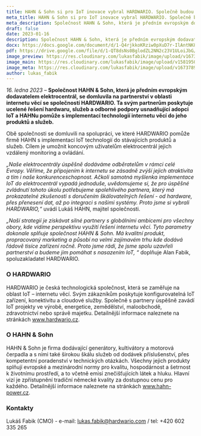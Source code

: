 ```yaml
---
title: HAHN & Sohn si pro IoT inovace vybral HARDWARIO. Společně budou modernizovat elektrocentrály jejich připojením k internetu
meta_title: HAHN & Sohn si pro IoT inovace vybral HARDWARIO. Společně budou modernizovat elektrocentrály jejich připojením k internetu
meta_description: Společnost HAHN & Sohn, která je předním evropským dodavatelem elektrocentrál, se domluvila na partnerství v oblasti internetu věcí se společností HARDWARIO. Ta svým partnerům poskytuje ucelené řešení hardwaru, služeb a odborné podpory usnadňující adopci IoT a HAHNu pomůže s implementací technologií internetu věcí do jeho produktů a služeb. 
draft: false
date: 2023-01-16
description: Společnost HAHN & Sohn, která je předním evropským dodavatelem elektrocentrál, se domluvila na partnerství v oblasti internetu věcí se společností HARDWARIO. Ta svým partnerům poskytuje ucelené řešení hardwaru, služeb a odborné podpory usnadňující adopci IoT a HAHNu pomůže s implementací technologií internetu věcí do jeho produktů a služeb.
docx: https://docs.google.com/document/d/1-Q4rjkkoKRziw0pXuD7r-IlAntNK8YtO/edit?usp=sharing&ouid=100979526148034723712&rtpof=true&sd=true
pdf: https://drive.google.com/file/d/1-QT8dsNs0BglodZL2NN2c23V1ULoiJbG/view?usp=sharing
image_preview: https://res.cloudinary.com/lukasfabik/image/upload/v1673790292/press/2023-01-16-hahn-partnership-preview.png
image_main: https://res.cloudinary.com/lukasfabik/image/upload/v1581950249/blog/wide_placeholder.jpg
image_meta: https://res.cloudinary.com/lukasfabik/image/upload/v1673789713/press/2023-01-16-hahn-partnership.png
author: lukas_fabik
---
```


*16. ledna 2023* – **Společnost HAHN & Sohn, která je předním evropským dodavatelem elektrocentrál, se domluvila na partnerství v oblasti internetu věcí se společností HARDWARIO. Ta svým partnerům poskytuje ucelené řešení hardwaru, služeb a odborné podpory usnadňující adopci IoT a HAHNu pomůže s implementací technologií internetu věcí do jeho produktů a služeb.**

Obě společnosti se domluvili na spolupráci, ve které HARDWARIO pomůže firmě HAHN s implementací IoT technologií do stávajících produktů a služeb. Cílem je umožnit koncovým uživatelům elektrocentrál jejich vzdálený monitoring a ovládání. 

*„Naše elektrocentrály úspěšně dodáváme odběratelům v rámci celé Evropy. Věříme, že připojením k internetu se zásadně zvýší jejich atraktivita a tím i naše konkurenceschopnost. Ačkoli samotná myšlenka implementace IoT do elektrocentrál vypadá jednoduše, uvědomujeme si, že pro úspěšné zvládnutí tohoto úkolu potřebujeme spolehlivého partnera, který má prokazatelné zkušenosti s doručením škálovatelných řešení - od hardware, přes přenesení dat, až po integraci s našimi systémy. Proto jsme si vybrali HARDWARIO,“* uvádí Lukáš HAHN, majitel společnosti.

*„Naší strategií je získávat silné partnery s globálními ambicemi pro všechny obory, kde vidíme perspektivu využití řešení internetu věcí. Tyto parametry dokonale splňuje společnost HAHN & Sohn. Má kvalitní produkt, propracovaný marketing a působí na velmi zajímavém trhu kde dodává řádově tisíce zařízení ročně. Proto jsme rádi, že jsme spolu uzavřeli partnerství a budeme jim pomáhat s nasazením IoT, “* doplňuje Alan Fabik, spoluzakladatel HARDWARIO.

### O HARDWARIO

HARDWARIO je česká technologická společnost, která se zaměřuje na oblast IoT – internetu věcí. Svým zákazníkům poskytuje konfigurovatelná IoT zařízení, konektivitu a cloudové služby. Společně s partnery úspěšně zavádí IoT projekty ve výrobě, energetice, zemědělství, maloobchodě, zdravotnictví nebo správě majetku. Detailnější informace naleznete na stránkách www.hardwario.cz.

### O HAHN & Sohn

HAHN & Sohn je firma dodávající generátory, kultivátory a motorová čerpadla a s nimi také širokou škálu služeb od dodávek příslušenství, přes kompetentní poradenství v technických otázkách. Všechny jejich produkty splňují evropské a mezinárodní normy pro kvalitu, hospodárnost a šetrnost k životnímu prostředí, a to včetně emisí znečišťujících látek a hluku. Hlavní vizí je zpřístupnění tradiční německé kvality za dostupnou cenu pro každého. Detailnější informace naleznete na stránkách www.hahn-power.cz. 

### Kontakty

Lukáš Fabik (CMO) - e-mail: lukas.fabik@hardwario.com / tel: +420 602 335 265